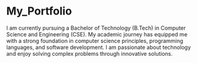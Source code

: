 # My_Portfolio
I am currently pursuing a Bachelor of Technology (B.Tech) in Computer Science and Engineering (CSE). My academic journey has equipped me with a strong foundation in computer science principles, programming languages, and software development. I am passionate about technology and enjoy solving complex problems through innovative solutions.
